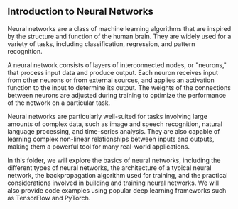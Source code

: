 ## Introduction to Neural Networks
Neural networks are a class of machine learning algorithms that are inspired by the structure and function of the human brain. They are widely used for a variety of tasks, including classification, regression, and pattern recognition.

A neural network consists of layers of interconnected nodes, or "neurons," that process input data and produce output. Each neuron receives input from other neurons or from external sources, and applies an activation function to the input to determine its output. The weights of the connections between neurons are adjusted during training to optimize the performance of the network on a particular task.

Neural networks are particularly well-suited for tasks involving large amounts of complex data, such as image and speech recognition, natural language processing, and time-series analysis. They are also capable of learning complex non-linear relationships between inputs and outputs, making them a powerful tool for many real-world applications.

In this folder, we will explore the basics of neural networks, including the different types of neural networks, the architecture of a typical neural network, the backpropagation algorithm used for training, and the practical considerations involved in building and training neural networks. We will also provide code examples using popular deep learning frameworks such as TensorFlow and PyTorch.